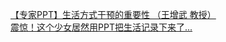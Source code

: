   
[【专家PPT】生活方式干预的重要性  （王增武 教授）](http://www.dianyue.me/archives/737/5qtzw1wqulma1851/)  
[震惊！这个少女居然用PPT把生活记录下来了...](http://www.dianyue.me/archives/742/eztgpq4gejkkowqa/)